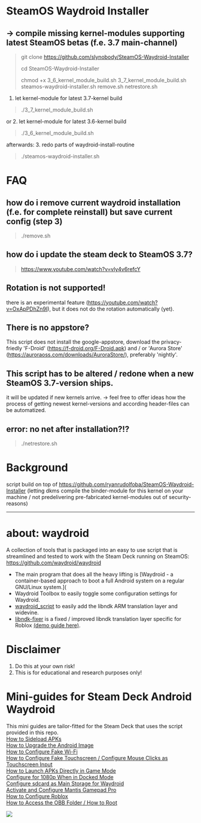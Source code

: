 # SteamOS Waydroid Installer
## -> compile missing kernel-modules supporting latest SteamOS betas (f.e. 3.7 main-channel)

> git clone https://github.com/slynobody/SteamOS-Waydroid-Installer
> 
> cd SteamOS-Waydroid-Installer
>
>  chmod +x 3_6_kernel_module_build.sh 3_7_kernel_module_build.sh steamos-waydroid-installer.sh remove.sh netrestore.sh

1. let kernel-module for latest 3.7-kernel build
> ./3_7_kernel_module_build.sh

or
2. let kernel-module for latest 3.6-kernel build
> ./3_6_kernel_module_build.sh

afterwards:
3. redo parts of waydroid-install-routine
> ./steamos-waydroid-installer.sh

# FAQ
## how do i remove current waydroid installation (f.e. for complete reinstall) but save current config (step 3)
> ./remove.sh

## how do i update the steam deck to SteamOS 3.7?
> https://www.youtube.com/watch?v=vly4v6refcY

## Rotation is not supported!
there is an experimental feature (https://youtube.com/watch?v=OxApPDhZn9I), but it does not do the rotation automatically (yet).

## There is no appstore?
This script does not install the google-appstore, download the privacy-friedly 'F-Droid' (https://f-droid.org/F-Droid.apk) and / or 'Aurora Store' (https://auroraoss.com/downloads/AuroraStore/), preferably 'nightly'.

## This script has to be altered / redone when a new SteamOS 3.7-version ships.
it will be updated if new kernels arrive. 
-> feel free to offer ideas how the process of getting newest kernel-versions and according header-files can be automatized.

## error: no net after installation?!?
> ./netrestore.sh

# Background
script build on top of https://github.com/ryanrudolfoba/SteamOS-Waydroid-Installer
(letting dkms compile the binder-module for this kernel on your machine / not predelivering pre-fabricated kernel-modules out of security-reasons)

----
# about: waydroid 
A collection of tools that is packaged into an easy to use script that is streamlined and tested to work with the Steam Deck running on SteamOS: https://github.com/waydroid/waydroid

* The main program that does all the heavy lifting is [Waydroid - a container-based approach to boot a full Android system on a regular GNU/Linux system.](
* Waydroid Toolbox to easily toggle some configuration settings for Waydroid.
* [waydroid_script](https://github.com/casualsnek/waydroid_script) to easily add the libndk ARM translation layer and widevine.
* [libndk-fixer](https://github.com/Slappy826/libndk-fixer) is a fixed / improved libndk translation layer specific for Roblox [(demo guide here)](https://youtu.be/-czisFuKoTM?si=8EPXyzasi3no70Tl).

# Disclaimer
1. Do this at your own risk!
2. This is for educational and research purposes only!

# Mini-guides for Steam Deck Android Waydroid
This mini guides are tailor-fitted for the Steam Deck that uses the script provided in this repo. \
[How to Sideload APKs](https://youtu.be/LglEbSdRc0M) \
[How to Upgrade the Android Image](https://youtu.be/lfwoZZxXh7I) \
[How to Configure Fake Wi-Fi](https://youtu.be/LtMGmSSB52g) \
[How to Configure Fake Touchscreen / Configure Mouse Clicks as Touchscreen Input](https://youtu.be/Xt2ceq8ZUJ8) \
[How to Launch APKs Directly in Game Mode](https://youtu.be/pkRtPHfa_EM?si=broimKF1menbRxGg) \
[Configure for 1080p When in Docked Mode](https://youtu.be/D9ODCpjDK30) \
[Configure sdcard as Main Storage for Waydroid](https://youtu.be/Q4QzzjkfZeI) \
[Activate and Configure Mantis Gamepad Pro](https://youtu.be/icVOh7IIfE0) \
[How to Configure Roblox](https://youtu.be/-czisFuKoTM?si=8EPXyzasi3no70Tl) \
[How to Access the OBB Folder / How to Root](https://youtu.be/RurH-XTTSDQ)

<a href="https://artsandculture.google.com/experiment/viola-the-bird/nAEJVwNkp-FnrQ?cp=e30."><img src="https://images.pling.com/img/00/00/78/78/79/2160403/proxy-image1.jpeg"/></a>
